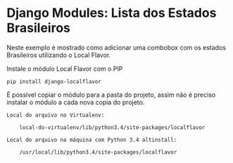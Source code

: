 Django Modules: Lista dos Estados Brasileiros
===

Neste exemplo é mostrado como adicionar uma combobox com os estados Brasileiros utilizando o Local Flavor. 

Instale o módulo Local Flavor com o PIP

    pip install django-localflavor

É possível copiar o módulo para a pasta do projeto, assim não é preciso instalar o módulo a cada nova copia do projeto.

    Local do arquivo no Virtualenv: 

        local-do-virtualenv/lib/python3.4/site-packages/localflavor

    Local do arquivo na máquina com Python 3.4 altinstall: 

        /usr/local/lib/python3.4/site-packages/localflavor

